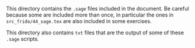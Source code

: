 This directory contains the `.sage` files included in the document. Be careful because some are included more than once, in particular the ones in `src_frido/44_sage.tex` are also included in some exercises.

This directory also contains `txt` files that are the output of some of these `.sage` scripts.
